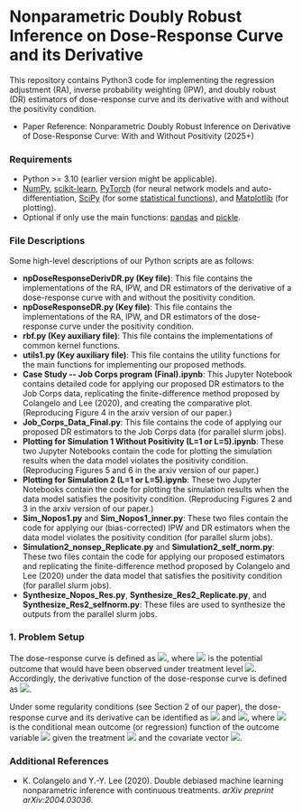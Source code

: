 # Nonparametric Doubly Robust Inference on Dose-Response Curve and its Derivative
This repository contains Python3 code for implementing the regression adjustment (RA), inverse probability weighting (IPW), and doubly robust (DR) estimators of dose-response curve and its derivative with and without the positivity condition.

- Paper Reference: Nonparametric Doubly Robust Inference on Derivative of Dose-Response Curve: With and Without Positivity (2025+)

### Requirements

- Python >= 3.10 (earlier version might be applicable).
- [NumPy](http://www.numpy.org/), [scikit-learn](https://scikit-learn.org/stable/), [PyTorch](https://pytorch.org/) (for neural network models and auto-differentiation, [SciPy](https://www.scipy.org/) (for some [statistical functions](https://docs.scipy.org/doc/scipy/reference/stats.html)), and [Matplotlib](https://matplotlib.org/) (for plotting).
- Optional if only use the main functions: [pandas](https://pandas.pydata.org/) and [pickle](https://docs.python.org/3/library/pickle.html).

### File Descriptions

Some high-level descriptions of our Python scripts are as follows:

- **npDoseResponseDerivDR.py (Key file)**: This file contains the implementations of the RA, IPW, and DR estimators of the derivative of a dose-response curve with and without the positivity condition.
- **npDoseResponseDR.py (Key file)**: This file contains the implementations of the RA, IPW, and DR estimators of the dose-response curve under the positivity condition.
- **rbf.py (Key auxiliary file)**: This file contains the implementations of common kernel functions.
- **utils1.py (Key auxiliary file)**: This file contains the utility functions for the main functions for implementing our proposed methods.
- **Case Study -- Job Corps program (Final).ipynb**: This Jupyter Notebook contains detailed code for applying our proposed DR estimators to the Job Corps data, replicating the finite-difference method proposed by Colangelo and Lee (2020), and creating the comparative plot. (Reproducing Figure 4 in the arxiv version of our paper.)
- **Job_Corps_Data_Final.py**: This file contains the code of applying our proposed DR estimators to the Job Corps data (for parallel slurm jobs).
- **Plotting for Simulation 1 Without Positivity (L=1 or L=5).ipynb**: These two Jupyter Notebooks contain the code for plotting the simulation results when the data model violates the positivity condition. (Reproducing Figures 5 and 6 in the arxiv version of our paper.)
- **Plotting for Simulation 2 (L=1 or L=5).ipynb**: These two Jupyter Notebooks contain the code for plotting the simulation results when the data model satisfies the positivity condition. (Reproducing Figures 2 and 3 in the arxiv version of our paper.)
- **Sim_Nopos1.py** and **Sim_Nopos1_inner.py**: These two files contain the code for applying our (bias-corrected) IPW and DR estimators when the data model violates the positivity condition (for parallel slurm jobs).
- **Simulation2_nonsep_Replicate.py** and **Simulation2_self_norm.py**: These two files contain the code for applying our proposed estimators and replicating the finite-difference method proposed by Colangelo and Lee (2020) under the data model that satisfies the positivity condition (for parallel slurm jobs).
- **Synthesize_Nopos_Res.py**, **Synthesize_Res2_Replicate.py**, and **Synthesize_Res2_selfnorm.py**: These files are used to synthesize the outputs from the parallel slurm jobs.


### 1. Problem Setup
The dose-response curve is defined as <img src="https://latex.codecogs.com/svg.latex?&space;t\mapsto\,m(t)=\mathbb{E}\left[Y(t)\right]"/>, where <img src="https://latex.codecogs.com/svg.latex?&space;Y(t)"/> is the potential outcome that would have been observed under treatment level <img src="https://latex.codecogs.com/svg.latex?&space;T=t"/>. Accordingly, the derivative function of the dose-response curve is defined as <img src="https://latex.codecogs.com/svg.latex?&space;t\mapsto\theta(t)=\frac{d}{dt}\mathbb{E}\left[Y(t)\right]"/>.

Under some regularity conditions (see Section 2 of our paper), the dose-response curve and its derivative can be identified as <img src="https://latex.codecogs.com/svg.latex?&space;m(t)=\mathbb{E}\left[\mu(t,\mathbf{S})\right]"/> and <img src="https://latex.codecogs.com/svg.latex?&space;\theta(t)=\mathbb{E}\left[\frac{\partial}{\partial\,t}\mu(t,\mathbf{S})\right]"/>, where <img src="https://latex.codecogs.com/svg.latex?&space;\mu(t,\mathbf{s})=\mathbb{E}\left(Y|T=t,\mathbf{S}=\mathbf{s}\right)"/> is the conditional mean outcome (or regression) function of the outcome variable <img src="https://latex.codecogs.com/svg.latex?&space;Y\in\mathcal{Y}\subset\mathbb{R}"/> given the treatment <img src="https://latex.codecogs.com/svg.latex?&space;T=t\in\mathcal{T}\subset\mathbb{R}"/> and the covariate vector <img src="https://latex.codecogs.com/svg.latex?&space;\mathbf{S}=\mathbf{s}\in\mathcal{S}\subset\mathbb{R}^d"/>.

### Additional References

- K. Colangelo and Y.-Y. Lee (2020). Double debiased machine learning nonparametric inference with continuous treatments. _arXiv preprint arXiv:2004.03036_.
